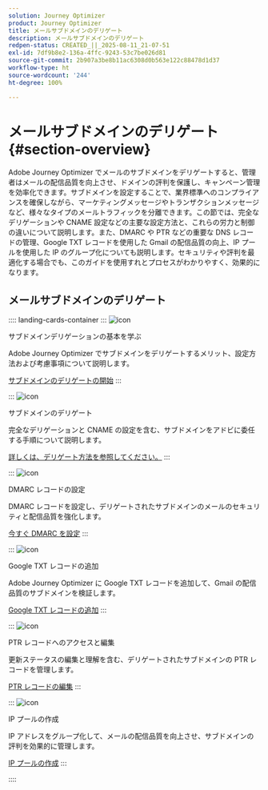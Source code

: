 ```yaml
---
solution: Journey Optimizer
product: Journey Optimizer
title: メールサブドメインのデリゲート
description: メールサブドメインのデリゲート
redpen-status: CREATED_||_2025-08-11_21-07-51
exl-id: 7df9b8e2-136a-4ffc-9243-53c7be026d81
source-git-commit: 2b907a3be8b11ac6308d0b563e122c88478d1d37
workflow-type: ht
source-wordcount: '244'
ht-degree: 100%

---
```


# メールサブドメインのデリゲート{#section-overview}

Adobe Journey Optimizer でメールのサブドメインをデリゲートすると、管理者はメールの配信品質を向上させ、ドメインの評判を保護し、キャンペーン管理を効率化できます。サブドメインを設定することで、業界標準へのコンプライアンスを確保しながら、マーケティングメッセージやトランザクションメッセージなど、様々なタイプのメールトラフィックを分離できます。この節では、完全なデリゲーションや CNAME 設定などの主要な設定方法と、これらの労力と制御の違いについて説明します。また、DMARC や PTR などの重要な DNS レコードの管理、Google TXT レコードを使用した Gmail の配信品質の向上、IP プールを使用した IP のグループ化についても説明します。セキュリティや評判を最適化する場合でも、このガイドを使用すれとプロセスがわかりやすく、効果的になります。

## メールサブドメインのデリゲート

:::: landing-cards-container
:::
![icon](https://cdn.experienceleague.adobe.com/icons/circle-play.svg?lang=ja)

サブドメインデリゲーションの基本を学ぶ

Adobe Journey Optimizer でサブドメインをデリゲートするメリット、設定方法および考慮事項について説明します。

[サブドメインのデリゲートの開始](../using/configuration/about-subdomain-delegation.md)
:::

:::
![icon](https://cdn.experienceleague.adobe.com/icons/gear.svg?lang=ja)

サブドメインのデリゲート

完全なデリゲーションと CNAME の設定を含む、サブドメインをアドビに委任する手順について説明します。

[詳しくは、デリゲート方法を参照してください。](../using/configuration/delegate-subdomain.md)
:::

:::
![icon](https://cdn.experienceleague.adobe.com/icons/shield-halved.svg?lang=ja)

DMARC レコードの設定

DMARC レコードを設定し、デリゲートされたサブドメインのメールのセキュリティと配信品質を強化します。

[今すぐ DMARC を設定](../using/configuration/dmarc-record.md)
:::

:::
![icon](https://cdn.experienceleague.adobe.com/icons/bullseye.svg)

Google TXT レコードの追加

Adobe Journey Optimizer に Google TXT レコードを追加して、Gmail の配信品質のサブドメインを検証します。

[Google TXT レコードの追加](../using/configuration/google-txt.md)
:::

:::
![icon](https://cdn.experienceleague.adobe.com/icons/code-branch.svg?lang=ja)

PTR レコードへのアクセスと編集

更新ステータスの編集と理解を含む、デリゲートされたサブドメインの PTR レコードを管理します。

[PTR レコードの編集](../using/configuration/ptr-records.md)
:::

:::
![icon](https://cdn.experienceleague.adobe.com/icons/list-check.svg?lang=ja)

IP プールの作成

IP アドレスをグループ化して、メールの配信品質を向上させ、サブドメインの評判を効果的に管理します。

[IP プールの作成](../using/configuration/ip-pools.md)
:::

::::

